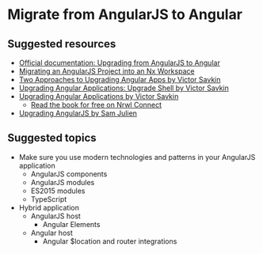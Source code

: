# Migrate from AngularJS to Angular

## Suggested resources

- [Official documentation: Upgrading from AngularJS to Angular](https://angular.io/guide/upgrade)
- [Migrating an AngularJS Project into an Nx Workspace](https://nx.dev/recipes/angular/migration/angularjs)
- [Two Approaches to Upgrading Angular Apps by Victor Savkin](https://blog.nrwl.io/two-approaches-to-upgrading-angular-apps-6350b33384e3)
- [Upgrading Angular Applications: Upgrade Shell by Victor Savkin](https://blog.nrwl.io/upgrading-angular-applications-upgrade-shell-4d4f4a7e7f7b)
- [Upgrading Angular Applications by Victor Savkin](https://leanpub.com/ngupgrade)
  - [Read the book for free on Nrwl Connect](https://connect.nrwl.io/app/books/ngupgrade)
- [Upgrading AngularJS by Sam Julien](https://www.upgradingangularjs.com/)

## Suggested topics

- Make sure you use modern technologies and patterns in your AngularJS application
  - AngularJS components
  - AngularJS modules
  - ES2015 modules
  - TypeScript
- Hybrid application
  - AngularJS host
    - Angular Elements
  - Angular host
    - Angular $location and router integrations
